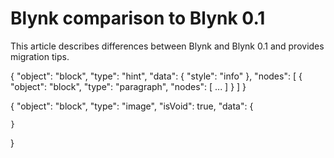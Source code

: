 # Blynk comparison to Blynk 0.1

This article describes differences between Blynk and Blynk 0.1 and provides migration tips.

 
{
    "object": "block",
    "type": "hint",
    "data": {
        "style": "info"
    },
    "nodes": [
        {
            "object": "block",
            "type": "paragraph",
            "nodes": [
                ...
            ]
        }
    ]
}





{
    "object": "block",
    "type": "image",
    "isVoid": true,
    "data": {
        
    }
}
